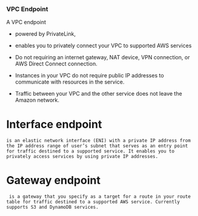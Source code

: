 ### VPC Endpoint
A VPC endpoint 
-   powered by PrivateLink, 
-   enables you to privately connect your VPC to supported AWS services 
-   Do not requiring an internet gateway, NAT device, VPN connection, or AWS Direct Connect connection. 

-   Instances in your VPC do not require public IP addresses to communicate with resources in the service. 
-   Traffic between your VPC and the other service does not leave the Amazon network.

# Interface endpoint 
    is an elastic network interface (ENI) with a private IP address from the IP address range of user’s subnet that serves as an entry point for traffic destined to a supported service. It enables you to privately access services by using private IP addresses.

# Gateway endpoint
     is a gateway that you specify as a target for a route in your route table for traffic destined to a supported AWS service. Currently supports S3 and DynamoDB services.